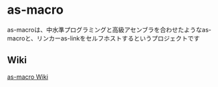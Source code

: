 # as-macro
as-macroは、中水準プログラミングと高級アセンブラを合わせたようなas-macroと、リンカーas-linkをセルフホストするというプロジェクトです

## Wiki
[as-macro Wiki](https://github.com/kntt32/as-macro/wiki)
